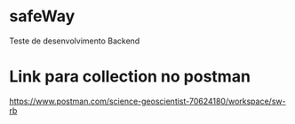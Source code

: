 # safeWay
Teste de desenvolvimento Backend

# Link para collection no postman

https://www.postman.com/science-geoscientist-70624180/workspace/sw-rb
